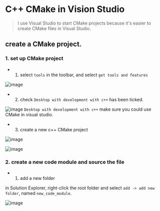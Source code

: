 # C++ CMake in Vision Studio
> I use Visual Studio to start CMake projects because it's easier to create CMake files in Visual Studio.

## create a CMake project.

### 1. set up CMake project
* 1. select `tools` in the toolbar, and select `get tools and features`
 
![image](https://github.com/ChengHsunTai/ROS2/assets/137912642/edd5fbbb-1c85-4e52-9066-0753200aa755)

* 2. check `Desktop with development with c++` has been ticked.

![image](https://github.com/ChengHsunTai/ROS2/assets/137912642/bbe37dba-459f-4578-a6b5-9bdb2ca123e2)
`Desktop with development with c++` make sure you could use CMake in visual studio.

* 3. create a new c++ CMake project 

![image](https://github.com/ChengHsunTai/ROS2/assets/137912642/ae28912c-4de3-4d76-b69a-cebcca660e68)

![image](https://github.com/ChengHsunTai/ROS2/assets/137912642/398a7187-517d-4532-b758-e057710a4ca0)

### 2. create a new code module and source the file

 * 1. add a new folder

in Solution Explorer, right-click the root folder and select `add -> add new folder`, named `new_code_module`.

![image](https://github.com/ChengHsunTai/ROS2/assets/137912642/65829e92-8aba-442c-98f3-25827e18a835)


